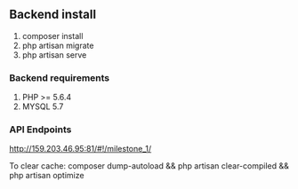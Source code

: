 ## Backend install ##
1. composer install
2. php artisan migrate
3. php artisan serve

### Backend requirements ###
1. PHP >= 5.6.4
2. MYSQL 5.7

### API Endpoints ###
http://159.203.46.95:81/#!/milestone_1/

To clear cache:
composer dump-autoload && php artisan clear-compiled && php artisan optimize